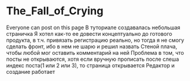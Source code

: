 # The_Fall_of_Crying
Everyone can post on this page
В туториале создавалась небольшая страничка
Я хотел как-то ее довести концептуально до готового продукта, в т.ч. привязать регистрацию реально, но тогда я не смогу сделать фронт, ибо в нем не шарю
и решил назвать Стеной плача, чтобы любой мог оставить комментарий на ней
Проблема в том, что посты не открываются, хотя если вручную прописать после слеша индекс поста(1 или 2 или 3), то страница открывается
Редактор и создание работает
